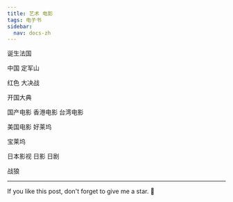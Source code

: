 ```yaml
---
title: 艺术 电影
tags: 电子书
sidebar:
  nav: docs-zh
---
```



诞生法国

中国 定军山

红色
大决战

开国大典

国产电影
香港电影
台湾电影

美国电影 好莱坞

宝莱坞

日本影视 日影 日剧


战狼









<!--more-->

---

If you like this post, don't forget to give me a star. :star2:

